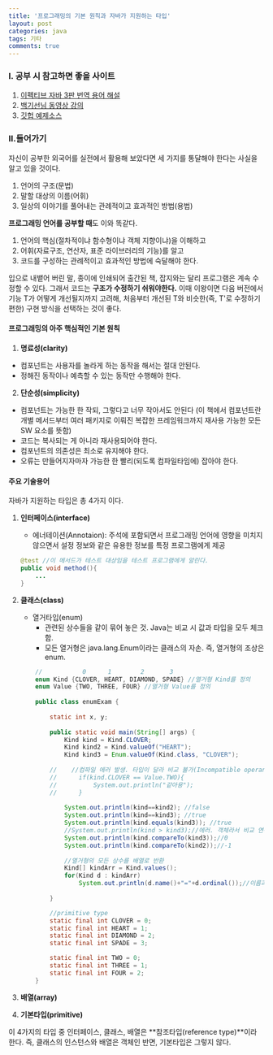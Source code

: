 ```yaml
---
title: '프로그래밍의 기본 원칙과 자바가 지원하는 타입'
layout: post
categories: java
tags: 기타
comments: true
---
```


### Ⅰ. 공부 시 참고하면 좋을 사이트
1. [이펙티브 자바 3판 번역 용어 해설](https://docs.google.com/document/u/0/d/1Nw-_FJKre9x7Uy6DZ0NuAFyYUCjBPCpINxqrP0JFuXk/mobilebasic#h.vim3vsbh8avu)
2. [백기선님 동영상 강의](https://m.youtube.com/watch?v=X7RXP6EI-5E&list=PLfI752FpVCS8e5ACdi5dpwLdlVkn0QgJJ) 
3. [깃헙 예제소스](https://github.com/WegraLee/effective-java-3e-source-code)

### Ⅱ.들어가기
자신이 공부한 외국어를 실전에서 활용해 보았다면 세 가지를 통달해야 한다는 사실을 알고 있을 것이다. 
1. 언어의 구조(문법)
2. 말할 대상의 이름(어휘)
3. 일상의 이야기를 풀어내는 관례적이고 효과적인 방법(용법)

**프로그래밍 언어를 공부할 때**도 이와 똑같다.
1. 언어의 핵심(절차적이냐 함수형이냐 객체 지향이냐)을 이해하고
2. 어휘(자료구조, 연산자, 표준 라이브러리의 기능)를 알고
3. 코드를 구성하는 관례적이고 효과적인 방법에 숙달해야 한다.

입으로 내뱉어 버린 말, 종이에 인쇄되어 출간된 책, 잡지와는 달리 프로그램은 계속 수정할 수 있다. 그래서 코드는 **구조가 수정하기 쉬워야한다.** 이때 이왕이면 다음 버전에서 기능 T가 어떻게 개선될지까지 고려해, 처음부터 개선된 T와 비슷한(즉, T'로 수정하기 편한) 구현 방식을 선택하는 것이 좋다.  
  
#### 프로그래밍의 아주 핵심적인 기본 원칙
1. **명료성(clarity)**
- 컴포넌트는 사용자를 놀라게 하는 동작을 해서는 절대 안된다.
- 정해진 동작이나 예측할 수 있는 동작만 수행해야 한다.  
 
2. **단순성(simplicity)**
- 컴포넌트는 가능한 한 작되, 그렇다고 너무 작아서도 안된다 (이 책에서 컴포넌트란 개별 메서드부터 여러 패키지로 이뤄진 복잡한 프레임워크까지 재사용 가능한 모든 SW 요소를 뜻함)
- 코드는 복사되는 게 아니라 재사용되어야 한다.
- 컴포넌트의 의존성은 최소로 유지해야 한다.
- 오류는 만들어지자마자 가능한 한 빨리(되도록 컴파일타임에) 잡아야 한다.

#### 주요 기술용어
자바가 지원하는 타입은 총 4가지 이다.  
1. **인터페이스(interface)**  
    - 에너테이션(Annotaion): 주석에 포함되면서 프로그래밍 언어에 영향을 미치지 않으면서 설정 정보와 같은 유용한 정보를 특정 프로그램에게 제공  
    ```java
    @test //이 메서드가 테스트 대상임을 테스트 프로그램에게 알린다.
    public void method(){
        ...
    }
    ```
2. **클래스(class)**  
    - 열거타입(enum)  
        - 관련된 상수들을 같이 묶어 놓은 것. Java는 비교 시 값과 타입을 모두 체크함.   
        - 모든 열거형은 java.lang.Enum이라는 클래스의 자손. 즉, 열거형의 조상은 enum. 

    ```java
        //           0      1        2       3
        enum Kind {CLOVER, HEART, DIAMOND, SPADE} //열거형 Kind를 정의
        enum Value {TWO, THREE, FOUR} //열거형 Value를 정의
            
        public class enumExam {
            
            static int x, y;	
            
            public static void main(String[] args) {
                Kind kind = Kind.CLOVER;
                Kind kind2 = Kind.valueOf("HEART");
                Kind kind3 = Enum.valueOf(Kind.class, "CLOVER");
                
            //	  //컴파일 에러 발생. 타입이 달라 비교 불가(Incompatible operand types Kind and Value)
            //      if(kind.CLOVER == Value.TWO){
            //          System.out.println("같아용");
            //      }
                
                System.out.println(kind==kind2); //false
                System.out.println(kind==kind3); //true
                System.out.println(kind.equals(kind3)); //true
                //System.out.println(kind > kind3);//에러. 객체라서 비교 연산자 사용 불가
                System.out.println(kind.compareTo(kind3));//0
                System.out.println(kind.compareTo(kind2));//-1
                
                //열거형의 모든 상수를 배열로 반환
                Kind[] kindArr = Kind.values();
                for(Kind d : kindArr)
                    System.out.println(d.name()+"="+d.ordinal());//이름과 순서
                
            }	

            //primitive type
            static final int CLOVER = 0;
            static final int HEART = 1;
            static final int DIAMOND = 2;
            static final int SPADE = 3;

            static final int TWO = 0;
            static final int THREE = 1;
            static final int FOUR = 2;
        }
    ```
3. **배열(array)**  
4. **기본타입(primitive)**  

이 4가지의 타입 중 인터페이스, 클래스, 배열은 **참조타입(reference type)**이라 한다.
즉, 클래스의 인스턴스와 배열은 객체인 반면, 기본타입은 그렇지 않다.